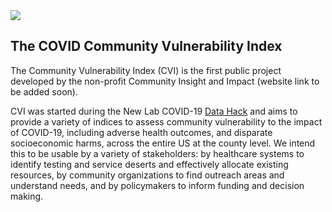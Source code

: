 <img  src = "CVI-Logo.png">

## The COVID Community Vulnerability Index

The Community Vulnerability Index (CVI) is the first public project developed by the non-profit Community Insight and Impact (website link to be added soon). 

CVI was started during the New Lab COVID-19 [Data Hack](https://newlab.com/event/covid-19-data-hack/) and aims to provide a variety of indices to assess community vulnerability to the impact of COVID-19, including adverse health outcomes, and disparate socioeconomic harms, across the entire US at the county level. We intend this to be usable by a variety of stakeholders: by healthcare systems to identify testing and service deserts and effectively allocate existing resources, by community organizations to find outreach areas and understand needs, and by policymakers to inform funding and decision making.